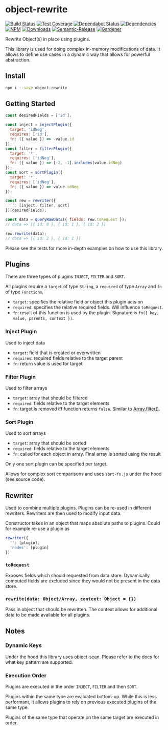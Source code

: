 # object-rewrite

[![Build Status](https://circleci.com/gh/blackflux/object-rewrite.png?style=shield)](https://circleci.com/gh/blackflux/object-rewrite)
[![Test Coverage](https://img.shields.io/coveralls/blackflux/object-rewrite/master.svg)](https://coveralls.io/github/blackflux/object-rewrite?branch=master)
[![Dependabot Status](https://api.dependabot.com/badges/status?host=github&repo=blackflux/object-rewrite)](https://dependabot.com)
[![Dependencies](https://david-dm.org/blackflux/object-rewrite/status.svg)](https://david-dm.org/blackflux/object-rewrite)
[![NPM](https://img.shields.io/npm/v/object-rewrite.svg)](https://www.npmjs.com/package/object-rewrite)
[![Downloads](https://img.shields.io/npm/dt/object-rewrite.svg)](https://www.npmjs.com/package/object-rewrite)
[![Semantic-Release](https://github.com/blackflux/js-gardener/blob/master/assets/icons/semver.svg)](https://github.com/semantic-release/semantic-release)
[![Gardener](https://github.com/blackflux/js-gardener/blob/master/assets/badge.svg)](https://github.com/blackflux/js-gardener)

Rewrite Object(s) in place using plugins.

This library is used for doing complex in-memory modifications of data. It allows to define use cases
in a dynamic way that allows for powerful abstraction.

## Install

```bash
npm i --save object-rewrite
```

## Getting Started

```js
const desiredFields = ['id'];

const inject = injectPlugin({
  target: 'idNeg',
  requires: ['id'],
  fn: ({ value }) => -value.id
});
const filter = filterPlugin({
  target: '*',
  requires: ['idNeg'],
  fn: ({ value }) => [-2, -1].includes(value.idNeg)
});
const sort = sortPlugin({
  target: '*',
  requires: ['idNeg'],
  fn: ({ value }) => value.idNeg
});

const rew = rewriter({
  '': [inject, filter, sort]
})(desiredFields);

const data = queryRawData({ fields: rew.toRequest });
// data => [{ id: 0 }, { id: 1 }, { id: 2 }]

rew.rewrite(data);
// data => [{ id: 2 }, { id: 1 }]
```

Please see the tests for more in-depth examples on how to use this library.

## Plugins

There are three types of plugins `INJECT`, `FILTER` and `SORT`.

All plugins require a `target` of type `String`, a `required` of type `Array` and `fn` of type `Functions`.

- `target`: specifies the relative field or object this plugin acts on
- `required`: specifies the relative required fields. Will influence `toRequest`.
- `fn`: result of this function is used by the plugin. Signature is `fn({ key, value, parents, context })`.

### Inject Plugin

Used to inject data

- `target`: field that is created or overwritten
- `requires`: required fields relative to the target parent
- `fn`: return value is used for target

### Filter Plugin

Used to filter arrays 

- `target`: array that should be filtered
- `required`: fields relative to the target elements
- `fn`: target is removed iff function returns `false`. Similar to 
[Array.filter()](https://developer.mozilla.org/en-US/docs/Web/JavaScript/Reference/Global_Objects/Array/filter).

### Sort Plugin

Used to sort arrays

- `target`: array that should be sorted
- `required`: fields relative to the target elements
- `fn`: called for each object in array. Final array is sorted using the result

Only one sort plugin can be specified per target.

Allows for complex sort comparisons and uses `sort-fn.js` under the hood (see source code).

## Rewriter

Used to combine multiple plugins. Plugins can be re-used in different rewriters. Rewriters are then
used to modify input data.

Constructor takes in an object that maps absolute paths to plugins. Could for example re-use a plugin as

```js
rewriter({
  '': [plugin],
  'nodes': [plugin]
})
```

### `toRequest`

Exposes fields which should requested from data store. Dynamically computed fields are excluded since they
would not be present in the data store.

### `rewrite(data: Object/Array, context: Object = {})`

Pass in object that should be rewritten. The context allows for additional data to be made available for all plugins.

## Notes

### Dynamic Keys

Under the hood this library uses [object-scan](https://github.com/blackflux/object-scan).
Please refer to the docs for what key pattern are supported.

### Execution Order

Plugins are executed in the order `INJECT`, `FILTER` and then `SORT`.

Plugins within the same type are evaluated bottom-up. While this is less performant,
it allows plugins to rely on previous executed plugins of the same type.

Plugins of the same type that operate on the same target are executed in order.
